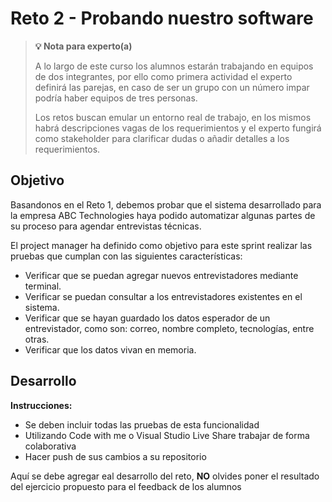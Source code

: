 # Reto 2 - Probando nuestro software

>**💡 Nota para experto(a)**
> 
> A lo largo de este curso los alumnos estarán trabajando en equipos de dos integrantes, por ello como primera actividad el experto definirá las parejas, en caso de ser un grupo con un número impar podría haber equipos de tres personas.
>
> Los retos buscan emular un entorno real de trabajo, en los mismos habrá descripciones vagas de los requerimientos y el experto fungirá como stakeholder para clarificar dudas o añadir detalles a los requerimientos.

## Objetivo

Basandonos en el Reto 1, debemos probar que el sistema desarrollado para la empresa ABC Technologies haya podido automatizar algunas partes de su proceso para agendar entrevistas técnicas.

El project manager ha definido como objetivo para este sprint realizar las pruebas que cumplan con las siguientes características:

- Verificar que se puedan agregar nuevos entrevistadores mediante terminal.
- Verificar se puedan consultar a los entrevistadores existentes en el sistema.
- Verificar que se hayan guardado los datos esperador de un entrevistador, como son: correo, nombre completo, tecnologías, entre otras.
- Verificar que los datos vivan en memoria.

## Desarrollo

**Instrucciones:**
- Se deben incluir todas las pruebas de esta funcionalidad
- Utilizando Code with me o Visual Studio Live Share trabajar de forma colaborativa
- Hacer push de sus cambios a su repositorio

Aquí se debe agregar eal desarrollo del reto, **NO** olvides poner el resultado del ejercicio propuesto para el feedback de los alumnos

